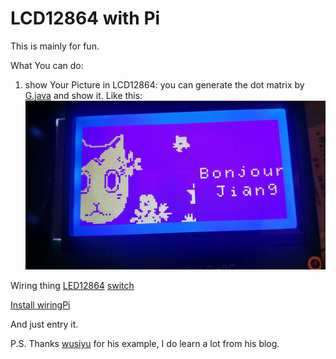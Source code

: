 # LCD12864 with Pi

This is mainly for fun.

What You can do:
1. show Your Picture in LCD12864: you can generate the dot matrix by [G.java](customize_tools/bitmap_generater/G.java) and show it. Like this:
![yinghuozhishen](res/amuse_jiangjia.jpeg)

Wiring thing
[LED12864](res/12864-line.png)
[switch](res/switch_line.png)

[Install wiringPi](http://wiringpi.com/download-and-install/)

And just entry it.

P.S. Thanks [wusiyu](https://wusiyu.me/) for his example, I do learn a lot from his blog.